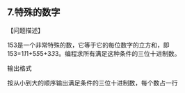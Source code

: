 ## 7.特殊的数字

【问题描述】

153是一个非常特殊的数，它等于它的每位数字的立方和，即153=1*1*1+5*5*5+3*3*3。编程求所有满足这种条件的三位十进制数。

输出格式

按从小到大的顺序输出满足条件的三位十进制数，每个数占一行